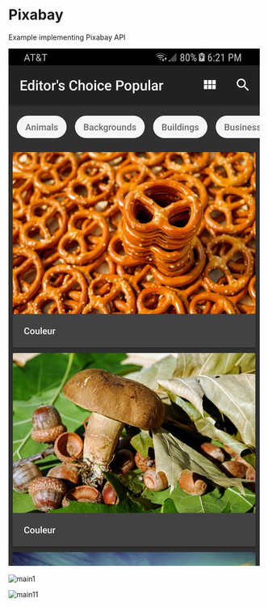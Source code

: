 # Pixabay
Example implementing Pixabay API


![main](https://github.com/EugeneHoran/Pixabay/blob/master/photos/Screenshot_20170920-182138.png)

![main1](https://github.com/EugeneHoran/Pixabay/blob/master/photos/Screenshot_20170920-182156.png)

![main11](https://github.com/EugeneHoran/Pixabay/blob/master/photos/Screenshot_20170920-182216.png)
